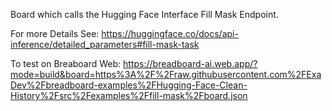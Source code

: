 Board which calls the Hugging Face Interface Fill Mask Endpoint.

For more Details See: https://huggingface.co/docs/api-inference/detailed_parameters#fill-mask-task 

To test on Breaboard Web: https://breadboard-ai.web.app/?mode=build&board=https%3A%2F%2Fraw.githubusercontent.com%2FExaDev%2Fbreadboard-examples%2FHugging-Face-Clean-History%2Fsrc%2Fexamples%2Ffill-mask%2Fboard.json